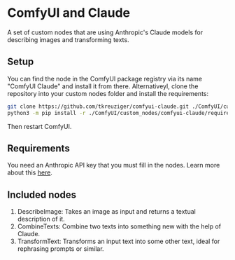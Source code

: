 # ComfyUI and Claude
A set of custom nodes that are using Anthropic's Claude models for describing images and transforming texts.

## Setup

You can find the node in the ComfyUI package registry via its name "ComfyUI
Claude" and install it from there. Alternativeyl, clone the repository into your
custom nodes folder and install the requirements:

```bash
git clone https://github.com/tkreuziger/comfyui-claude.git ./ComfyUI/custom_nodes/comfyui-claude
python3 -m pip install -r ./ComfyUI/custom_nodes/comfyui-claude/requirements.txt
```

Then restart ComfyUI.

## Requirements

You need an Anthropic API key that you must fill in the nodes. Learn more about
this [here](https://docs.anthropic.com/en/api/getting-started).

## Included nodes

1. DescribeImage: Takes an image as input and returns a textual description of
   it.
2. CombineTexts: Combine two texts into something new with the help of Claude.
3. TransformText: Transforms an input text into some other text, ideal for
   rephrasing prompts or similar.

